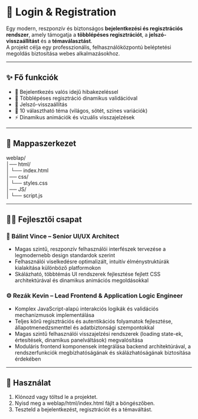 # 🔐 Login & Registration

Egy modern, reszponzív és biztonságos **bejelentkezési és regisztrációs rendszer**, amely támogatja a **többlépéses regisztrációt**, a **jelszó-visszaállítást** és a **témaválasztást**.  
A projekt célja egy professzionális, felhasználóközpontú beléptetési megoldás biztosítása webes alkalmazásokhoz.

---

## ✨ Fő funkciók
- 🔑 Bejelentkezés valós idejű hibakezeléssel  
- 📝 Többlépéses regisztráció dinamikus validációval  
- 🔄 Jelszó-visszaállítás  
- 🎨 10 választható téma (világos, sötét, színes variációk)  
- ⚡ Dinamikus animációk és vizuális visszajelzések  

---

## 📂 Mappaszerkezet
weblap/  
│── html/  
│ └── index.html  
│── css/  
│ └── styles.css  
│── JS/  
│ └── script.js  

---

## 👨‍💻 Fejlesztői csapat

### 🎨 Bálint Vince – Senior UI/UX Architect
- Magas szintű, reszponzív felhasználói interfészek tervezése a legmodernebb design standardok szerint  
- Felhasználói viselkedésre optimalizált, intuitív élménystruktúrák kialakítása különböző platformokon  
- Skálázható, többtémás UI rendszerek fejlesztése fejlett CSS architektúrával és dinamikus animációs megoldásokkal  

### ⚙️ Rezák Kevin – Lead Frontend & Application Logic Engineer
- Komplex JavaScript-alapú interakciós logikák és validációs mechanizmusok implementálása  
- Teljes körű regisztrációs és autentikációs folyamatok fejlesztése, állapotmenedzsmenttel és adatbiztonsági szempontokkal  
- Magas szintű felhasználói visszajelzési rendszerek (loading state-ek, értesítések, dinamikus panelváltások) megvalósítása  
- Moduláris frontend komponensek integrálása backend architektúrával, a rendszerfunkciók megbízhatóságának és skálázhatóságának biztosítása érdekében  

---

## 🚀 Használat
1. Klónozd vagy töltsd le a projektet.
2. Nyisd meg a weblap/html/index.html fájlt a böngészőben.
3. Teszteld a bejelentkezést, regisztrációt és a témaváltást.
